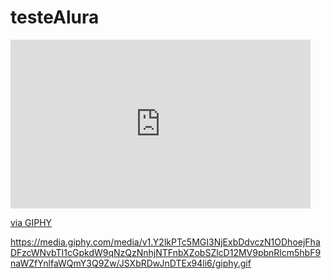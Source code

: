 # testeAlura

<iframe src="https://giphy.com/embed/JSXbRDwJnDTEx94li6" width="480" height="270" frameBorder="0" class="giphy-embed" allowFullScreen></iframe><p><a href="https://giphy.com/gifs/nasa-interstellar-space-heliopause-JSXbRDwJnDTEx94li6">via GIPHY</a></p>


https://media.giphy.com/media/v1.Y2lkPTc5MGI3NjExbDdvczN1ODhoejFhaDFzcWNvbTI1cGpkdW9qNzQzNnhjNTFnbXZobSZlcD12MV9pbnRlcm5hbF9naWZfYnlfaWQmY3Q9Zw/JSXbRDwJnDTEx94li6/giphy.gif

